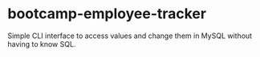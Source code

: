 # bootcamp-employee-tracker
Simple CLI interface to access values and change them in MySQL without having to know SQL. 
